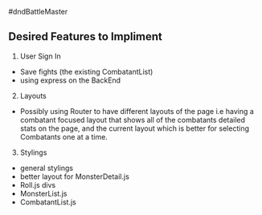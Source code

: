 #dndBattleMaster

## Desired Features to Impliment
1. User Sign In
  - Save fights (the existing CombatantList)
  - using express on the BackEnd
2. Layouts
  - Possibly using Router to have different layouts of the page i.e having a combatant focused layout that shows all of the combatants detailed stats on the page, and the current layout which is better for selecting Combatants one at a time.
3. Stylings
  - general stylings
  - better layout for MonsterDetail.js
  - Roll.js divs
  - MonsterList.js
  - CombatantList.js
